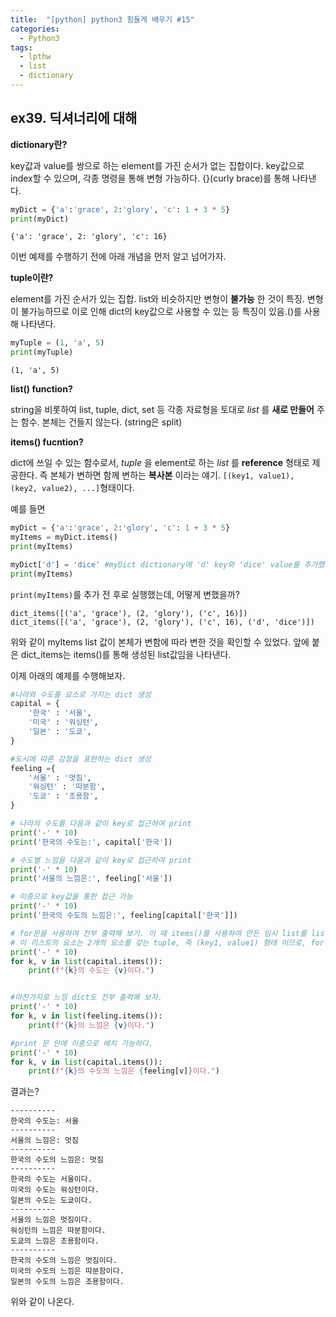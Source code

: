 ```yaml
---
title:  "[python] python3 힘들게 배우기 #15"
categories:
  - Python3
tags:
  - lpthw
  - list
  - dictionary
---
```



## ex39. 딕셔너리에 대해

**dictionary란?**

key값과 value를 쌍으로 하는 element를 가진 순서가 없는 집합이다. key값으로 index할 수 있으며, 각종 명령을 통해 변형 가능하다. {}(curly brace)를 통해 나타낸다.

```python
myDict = {'a':'grace', 2:'glory', 'c': 1 + 3 * 5}
print(myDict)
```

```
{'a': 'grace', 2: 'glory', 'c': 16}
```

이번 예제를 수행하기 전에 아래 개념을 먼저 알고 넘어가자.

**tuple이란?**

element를 가진 순서가 있는 집합. list와 비슷하지만 변형이 **불가능** 한 것이 특징. 변형이 불가능하므로 이로 인해 dict의 key값으로 사용할 수 있는 등 특징이 있음.()를 사용해 나타낸다.

```python
myTuple = (1, 'a', 5)
print(myTuple)
```

```
(1, 'a', 5)
```

**list() function?**

string을 비롯하여 list, tuple, dict, set 등 각종 자료형을 토대로 *list* 를 **새로 만들어** 주는 함수. 본체는 건들지 않는다. (string은 split)


**items() fucntion?**

dict에 쓰일 수 있는 함수로서, *tuple* 을 element로 하는 *list* 를 **reference** 형태로 제공한다. 즉 본체가 변하면 함께 변하는 **복사본** 이라는 얘기. `[(key1, value1), (key2, value2), ...]`형태이다.

예를 들면
```python
myDict = {'a':'grace', 2:'glory', 'c': 1 + 3 * 5}
myItems = myDict.items()
print(myItems)

myDict['d'] = 'dice' #myDict dictionary에 'd' key와 'dice' value를 추가했다.
print(myItems)
```
`print(myItems)`를 추가 전 후로 실행했는데, 어떻게 변했을까?


```
dict_items([('a', 'grace'), (2, 'glory'), ('c', 16)])
dict_items([('a', 'grace'), (2, 'glory'), ('c', 16), ('d', 'dice')])
```

위와 같이 myItems list 값이 본체가 변함에 따라 변한 것을 확인할 수 있었다. 앞에 붙은 dict_items는 items()를 통해 생성된 list값임을 나타낸다.

이제 아래의 예제를 수행해보자.

```python
#나라와 수도를 요소로 가지는 dict 생성
capital = {
    '한국' : '서울',
    '미국' : '워싱턴',
    '일본' : '도쿄',
}

#도시에 따른 감정을 표현하는 dict 생성
feeling ={
    '서울' : '멋짐',
    '워싱턴' : '따분함',
    '도쿄' : '조용함',
}

# 나라의 수도를 다음과 같이 key로 접근하여 print
print('-' * 10)
print('한국의 수도는:', capital['한국'])

# 수도별 느낌을 다음과 같이 key로 접근하여 print
print('-' * 10)
print('서울의 느낌은:', feeling['서울'])

# 이중으로 key값을 통한 접근 가능
print('-' * 10)
print('한국의 수도의 느낌은:', feeling[capital['한국']])

# for문을 사용하여 전부 출력해 보기. 이 때 items()를 사용하여 만든 임시 list를 list()함수를 이용해 list로 만들어낸 값을 for문을 이용한다.
# 이 리스트의 요소는 2개의 요소를 갖는 tuple, 즉 (key1, value1) 형태 이므로, for 문의 argment가 2개씩 들어간다.
print('-' * 10)
for k, v in list(capital.items()):
    print(f"{k}의 수도는 {v}이다.")


#마찬가지로 느낌 dict도 전부 출력해 보자.
print('-' * 10)
for k, v in list(feeling.items()):
    print(f"{k}의 느낌은 {v}이다.")

#print 문 안에 이중으로 배치 가능하다.
print('-' * 10)
for k, v in list(capital.items()):
    print(f"{k}의 수도의 느낌은 {feeling[v]}이다.")
```
결과는?
```
----------
한국의 수도는: 서울
----------
서울의 느낌은: 멋짐
----------
한국의 수도의 느낌은: 멋짐
----------
한국의 수도는 서울이다.
미국의 수도는 워싱턴이다.
일본의 수도는 도쿄이다.
----------
서울의 느낌은 멋짐이다.
워싱턴의 느낌은 따분함이다.
도쿄의 느낌은 조용함이다.
----------
한국의 수도의 느낌은 멋짐이다.
미국의 수도의 느낌은 따분함이다.
일본의 수도의 느낌은 조용함이다.
```

위와 같이 나온다.
